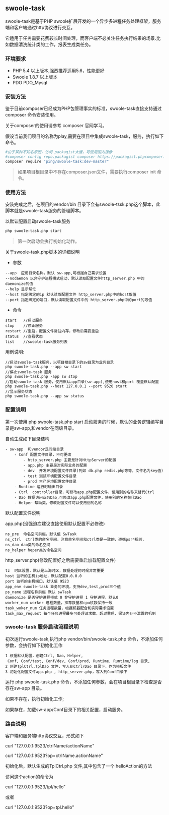 swoole-task
-----------
swoole-task是基于PHP swoole扩展开发的一个异步多进程任务处理框架，服务端和客户端通过http协议进行交互。

它适用于任务需要花费较长时间处理，而客户端不必关注任务执行结果的场景.比如数据清洗统计类的工作，报表生成类任务。
    
### 环境要求

- PHP 5.4 以上版本,强烈推荐适用5.6，性能更好
- Swoole 1.8.7 以上版本
- PDO PDO_Mysql 

### 安装方法

鉴于目前composer已经成为PHP包管理事实的标准，swoole-task直接支持通过composer 命令安装使用。

关于composer的使用请参考 composer 官网学习。

假设当前我们项目的名称为play,需要在项目中集成swoole-task，服务，执行如下命令。

    
```sh
#由于某种不知名原因，访问 packagist太慢，可使用国内镜像
#composer config repo.packagist composer https://packagist.phpcomposer.com
composer require "ping/swoole-task:dev-master"

```
    
> 如果项目根目录中不存在composer.json文件，需要执行composer init 命令。

### 使用方法

安装完成之后，在项目的vendor/bin 目录下会有swoole-tssk.php这个脚本，此脚本就是swoole-task服务的管理脚本。

以默认配置启动swoole-task服务    

```sh
php swoole-task.php start 
```
> 第一次启动会执行初始化动作。

关于swoole-task.php脚本的详细说明

- 参数

```
--app  应用目录名称，默认 sw-app,可根据自己需求设置
--nodaemon 以非守护进程模式启动，默认读取配置文件http_server.php 中的 daemonize的值
--help 显示帮忙
--host 指定绑定的ip 默认读取配置文件 http_server.php中的host取值
--port 指定绑定的端口，默认读取配置文件中的 http_server.php中的port的取值
```

- 命令

```
start   //启动服务
stop    //停止服务
restart //重启，配置文件常驻内存，修改后需要重启
status  //查看状态
list    //swoole-task服务列表
```

用例说明:

```
//启动swoole-task服务，以项目根目录下的sw目录为业务目录
php swoole-task.php --app sw start 
//停止swoole-task 服务
php swoole-task.php -app sw stop
//启动swoole-task 服务，使用默认app目录(sw-app),使用host和port 覆盖默认配置
php swoole-task.php --host 127.0.0.1 --port 9520 start
//显示服务状态
php swoole-task.php --app sw status
```

### 配置说明
第一次使用 php swoole-task.php start 启动服务的时候，默认的业务逻辑编写目录是sw-app,和vendor在同级目录。

自动生成如下目录结构

```
- sw-app  和vendor是同级目录
    - Conf 配置文件目录，不可更改
        - http_server.php 主要是针对HttpServer的配置
        - app.php 主要是对实际业务的配置
        - dev  开发环境配置文件目录(列如 db.php redis.php等等，文件名为key值)
        - test 测试环境配置文件目录
        - prod 生产环境配置文件目录
    - Runtime 运行时输出目录
    - Ctrl  controller目录，可修改app.php配置文件，使用别的名称来替代Ctrl
    - Dao 数据访问业务Dao,可修改app.php配置文件，使用别的名称替代Dao
    - Helper 帮助类，修改配置文件可以使用别的名称
```

默认配置文件说明

app.php(没强迫症建议直接使用默认配置不必修改)

```
ns_pre  命名空间前缀，默认值 SwTask
ns_ctrl  ctrl类的命名空间，注意命名空间和ctrl类是一致的，遵循psr4规则，
ns_dao dao类的命名空间
ns_helper heper类的命名空间
```

http_server.php(修改配置好之后需要重启加载配置文件)

```
tz  时区设置，默认是上海时区，数据处理的时候非常重要
host 监听的主机ip地址，默认配置0.0.0.0
port 监听的主机端口，默认值 9523
app_env swoole-task 业务的环境，支持dev,test,prod三个值
ps_name 进程名称前缀 默认 swTask
daemonize 是否守护进程模式 0 非守护进程 1 守护进程，默认0
worker_num worker 进程数量，推荐数量和cpu核数保持一致
task_woker_num 任务进程数量，根据机器配合和实际需求设置
task_max_request 每个任务进程最多可处理请求数，超过重启，保证内存不泄露的机制
```

### swoole-task 服务启动流程说明

初次运行swoole-task,执行php vendor/bin/swoole-task.php 命令，不添加任何参数，会执行如下初始化工作

```
1 根据默认配置，创建Ctrl, Dao，Helper,
 Conf, Conf/test, Conf/dev, Conf/prod, Runtime, Runtime/log 目录,
2 创建TplCtrl,TplDao 文件，写入到Ctrl/Dao 目录下，作为模板文件
3 初始化配置文件app.php , http_server.php，写入到Conf目录下
```
运行 php swoole-task.php 命令，不添加任何参数，会在项目根目录下检查是否存在sw-app 目录。

如果不存在，执行初始化工作;

如果存在，加载sw-app/Conf目录下的相关配置，启动服务。

### 路由说明

客户端和服务端http协议交互，形式如下

curl "127.0.0.1:9523/ctrlName/actionName"

curl "127.0.0.1:9523?op=ctrlName.actionName"

初始化后，默认生成的TplCtrl.php 文件,其中包含了一个 helloAction的方法

访问这个action的命令为

curl "127.0.0.1:9523/tpl/hello"

或者 

curl "127.0.0.1:9523?op=tpl.hello"


